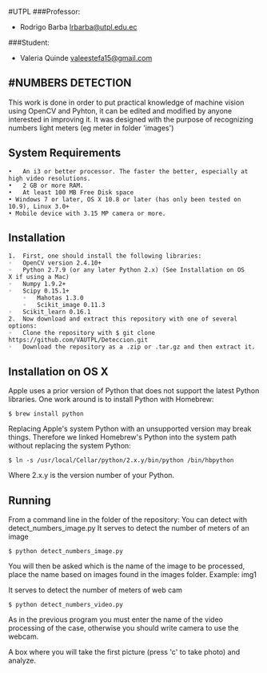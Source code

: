 #UTPL
###Professor:
- Rodrigo Barba [lrbarba@utpl.edu.ec](mailto:lrbarba@utpl.edu.ec)

###Student:
- Valeria Quinde [valeestefa15@gmail.com](https://plus.google.com/117826964296158384526/op/profilephoto)

#NUMBERS DETECTION
--------------------------
This work is done in order to put practical knowledge of machine vision using OpenCV and Pyhton, it can be edited and modified by anyone interested in improving it.
It was designed with the purpose of recognizing numbers light meters (eg meter in folder 'images')



System Requirements
-------------------
	•	An i3 or better processor. The faster the better, especially at high video resolutions.
	•	2 GB or more RAM.
	•	At least 100 MB Free Disk space 
	• Windows 7 or later, OS X 10.8 or later (has only been tested on 10.9), Linux 3.0+
	• Mobile device with 3.15 MP camera or more.

Installation
-------------
	1.	First, one should install the following libraries:
	◦	OpenCV version 2.4.10+
	◦	Python 2.7.9 (or any later Python 2.x) (See Installation on OS X if using a Mac)
	◦	Numpy 1.9.2+
	◦	Scipy 0.15.1+
        ◦	Mahotas 1.3.0
        ◦	Scikit_image 0.11.3
	◦	Scikit_learn 0.16.1
	2.	Now download and extract this repository with one of several options:
	◦	Clone the repository with $ git clone https://github.com/VAUTPL/Deteccion.git
	◦	Download the repository as a .zip or .tar.gz and then extract it.

Installation on OS X
--------------------
Apple uses a prior version of Python that does not support the latest Python libraries. One work around is to install Python with Homebrew:

`$ brew install python`

Replacing Apple's system Python with an unsupported version may break things. Therefore we linked Homebrew's Python into the system path without replacing the system Python:

`$ ln -s /usr/local/Cellar/python/2.x.y/bin/python /bin/hbpython`

Where 2.x.y is the version number of your Python.

Running
-------
From a command line in the folder of the repository:
You can detect with detect_numbers_image.py It serves to detect the number of meters of an image

`$ python detect_numbers_image.py  `

You will then be asked which is the name of the image to be processed, place the name based on images found in the images folder. Example: img1

It serves to detect the number of meters of web cam

`$ python detect_numbers_video.py `

As in the previous program you must enter the name of the video processing of the case, otherwise you should write camera to use the webcam.

A box where you will take the first picture (press 'c' to take photo) and analyze.
